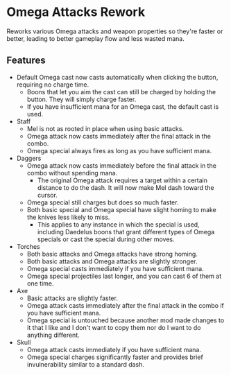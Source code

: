# Omega Attacks Rework

Reworks various Omega attacks and weapon properties so they're faster or better, leading to better gameplay flow and less wasted mana.

## Features

- Default Omega cast now casts automatically when clicking the button, requiring no charge time.
  - Boons that let you aim the cast can still be charged by holding the button. They will simply charge faster.
  - If you have insufficient mana for an Omega cast, the default cast is used.
- Staff
  - Mel is not as rooted in place when using basic attacks.
  - Omega attack now casts immediately after the final attack in the combo.
  - Omega special always fires as long as you have sufficient mana.
- Daggers
  - Omega attack now casts immediately before the final attack in the combo without spending mana.
    - The original Omega attack requires a target within a certain distance to do the dash. It will now make Mel dash toward the cursor.
  - Omega special still charges but does so much faster.
  - Both basic special and Omega special have slight homing to make the knives less likely to miss.
    - This applies to any instance in which the special is used, including Daedelus boons that grant different types of Omega specials or cast the special during other moves.
- Torches
  - Both basic attacks and Omega attacks have strong homing.
  - Both basic attacks and Omega attacks are slightly stronger.
  - Omega special casts immediately if you have sufficient mana.
  - Omega special projectiles last longer, and you can cast 6 of them at one time.
- Axe
  - Basic attacks are slightly faster.
  - Omega attack casts immediately after the final attack in the combo if you have sufficient mana.
  - Omega special is untouched because another mod made changes to it that I like and I don't want to copy them nor do I want to do anything different.
- Skull
  - Omega attack casts immediately if you have sufficient mana.
  - Omega special charges significantly faster and provides brief invulnerability similar to a standard dash.
